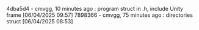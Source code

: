 4dba5d4 - cmvgg, 10 minutes ago : program struct in .h, include Unity frame [06/04/2025 09:57]
7898366 - cmvgg, 75 minutes ago : directories struct [06/04/2025 08:53]